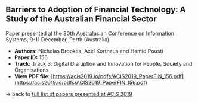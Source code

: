 ## Barriers to Adoption of Financial Technology: A Study of the Australian Financial Sector

Paper presented at the 30th Australasian Conference on Information Systems, 9-11 December, Perth (Australia)
- **Authors:** Nicholas Brookes, Axel Korthaus and Hamid Pousti
- **Paper ID:** 156
- **Track:** Track 3. Digital Disruption and Innovation for People, Society and Organisations
- **View PDF file**: [https://acis2019.io/pdfs/ACIS2019_PaperFIN_156.pdf](https://acis2019.io/pdfs/ACIS2019_PaperFIN_156.pdf)

&rarr; back to [full list of papers presented at ACIS 2019](https://acis2019.io/)